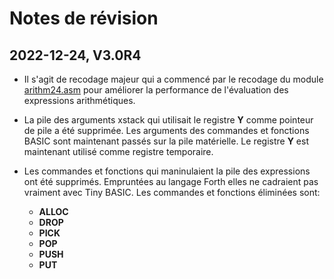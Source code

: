 # Notes de révision

## 2022-12-24, V3.0R4
* Il s'agit de recodage majeur qui a commencé par le recodage du module [arithm24.asm](arithm24.asm) pour améliorer la performance de l'évaluation des expressions arithmétiques.

* La pile des arguments xstack qui utilisait le registre **Y** comme pointeur de pile a été supprimée. Les arguments des commandes et fonctions BASIC sont maintenant passés sur la pile matérielle.
Le registre **Y** est maintenant utilisé comme registre temporaire. 

* Les commandes et fonctions qui maninulaient la pile des expressions ont été supprimés. Empruntées au langage Forth elles ne cadraient pas vraiment avec Tiny BASIC. Les commandes et fonctions éliminées sont: 
    * **ALLOC** 
    * **DROP**
    * **PICK**
    * **POP** 
    * **PUSH**
    * **PUT** 

